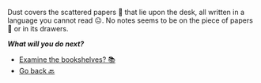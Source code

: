 Dust covers the scattered papers 📰 that lie upon the desk, all written in a language you cannot read 😐. No notes seems to be on the piece of papers 📰 or in its drawers.

***What will you do next?***

- [Examine the bookshelves? 📚](3-CB.md)
- [Go back 🔙](2.md)
